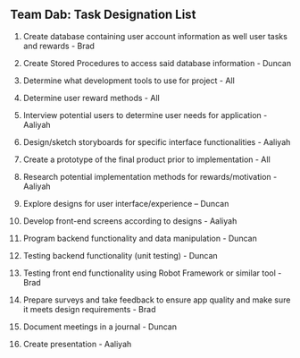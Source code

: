 ## Team Dab: Task Designation List 

  1. Create database containing user account information as well user tasks and rewards - Brad 

  2. Create Stored Procedures to access said database information - Duncan  

  3. Determine what development tools to use for project - All 

  4. Determine user reward methods - All 

  5. Interview potential users to determine user needs for application - Aaliyah 

  6. Design/sketch storyboards for specific interface functionalities - Aaliyah 

  7. Create a prototype of the final product prior to implementation - All 

  8. Research potential implementation methods for rewards/motivation - Aaliyah 

  9. Explore designs for user interface/experience – Duncan 

  10. Develop front-end screens according to designs - Aaliyah 

  11. Program backend functionality and data manipulation - Duncan  

  12. Testing backend functionality (unit testing) - Duncan                                                                              

  13. Testing front end functionality using Robot Framework or similar tool - Brad 

  14. Prepare surveys and take feedback to ensure app quality and make sure it meets design requirements - Brad 

  15. Document meetings in a journal - Duncan 

  16. Create presentation - Aaliyah 





